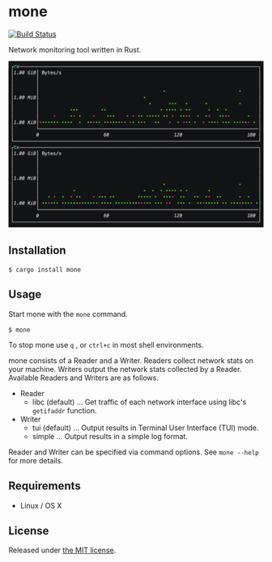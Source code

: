 # mone

[![Build Status](https://travis-ci.org/gky360/mone.svg?branch=master)](https://travis-ci.org/gky360/mone)

Network monitoring tool written in Rust.

<img src="./assets/demo.gif" alt="Demo cast">

## Installation

```
$ cargo install mone
```

## Usage

Start mone with the `mone` command.

```
$ mone
```

To stop mone use `q` , or `ctrl+c` in most shell environments.

mone consists of a Reader and a Writer.
Readers collect network stats on your machine.
Writers output the network stats collected by a Reader.
Available Readers and Writers are as follows.

- Reader
    - libc (default) ... Get traffic of each network interface using libc's `getifaddr` function.
- Writer
    - tui (default) ... Output results in Terminal User Interface (TUI) mode.
    - simple ... Output results in a simple log format.

Reader and Writer can be specified via command options.
See `mone --help` for more details.

## Requirements

- Linux / OS X

## License

Released under [the MIT license](LICENSE).
